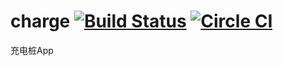 # charge [![Build Status](https://travis-ci.org/wangtun/charge.svg?branch=master)](https://travis-ci.org/angular/angular.js) [![Circle CI](https://circleci.com/gh/facebook/react-native.svg?style=svg)](https://circleci.com/gh/facebook/react-native)
充电桩App 
